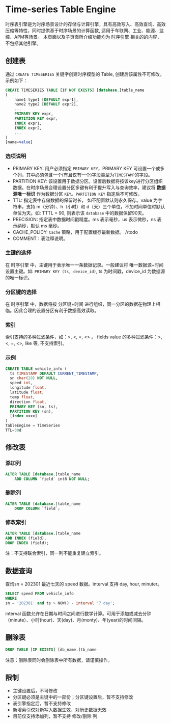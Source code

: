 # Time-series Table Engine
时序表引擎是为时序场景设计的存储与计算引擎，具有高效写入、高效查询、高效压缩等特性，同时提供基于时序场景的计算函数, 适用于车联网、工业、能源、监控、APM等场景。
本页面以及子页面所介绍功能均为 时序引擎 相关的的内容，不包括其他引擎。

## 创建表
通过  `CREATE TIMESERIES` 关键字创建时序模型的 Table, 创建后该属性不可修改。示例如下：
```SQL
CREATE TIMESERIES TABLE [IF NOT EXISTS] [database.]table_name 
(
    name1 type1 [DEFAULT expr1],
    name2 type2 [DEFAULT expr2],
    ...
    PRIMARY KEY expr,
    PARTITION KEY expr,
    INDEX expr1,
    INDEX expr2,
    ...
) 
[name=value]
```

### 选项说明
* PRIMARY KEY: 用户必须指定 `PRIMARY KEY`，PRIMARY KEY 可设置一个或多个列，其中必须包含一个(有且仅有一个)字段类型为`TIMESTAMP`的字段。
* PARTITION KEY: 该设置用于数据分区。设置后数据将按该key进行分区组织数据。在时序场景合理设置分区多键有利于提升写入与查询效率，建议将 **数据源唯一标识** 作为数据分区 `KEY`。`PARTITION KEY` 指定后不可修改。
* TTL: 指定表中存储数据的保留时长， 如不配置默认则永久保存。value 为字符串，支持 m（分钟）、h（小时）和 d（天）三个单位，不加时间单位时默认单位为天。如: TTTL = 90, 则表示该 `database` 中的数据保留90天。
* PRECISION: 指定表中数据时间戳精度。ms 表示毫秒，us 表示微秒，ns 表示纳秒，默认 ms 毫秒。
* CACHE_POLICY: `Cache` 策略，用于配置缓存最新数据。 //todo 
* COMMENT：表注释说明。

### 主键的选择
在 时序引擎 中，主键用于表示唯一一条数据记录。一般建议将 唯一数据源+时间 设置主键。如: `PRIMARY KEY (ts, device_id)`, ts 为时间戳，device_id 为数据源的唯一标识。

### 分区键的选择
在 时序引擎 中，数据将按 分区键+时间 进行组织，同一分区的数据在物理上相临。因此合理的设置分区有利于数据高效读取。

### 索引
索引支持的多种过滤条件，如：>, <, =, <> 。
fields value 的多种过滤条件：>, <, =, <>, like 等, 不支持索引。

### 示例

```SQL
CREATE TABLE vehicle_info (
  ts TIMESTAMP DEFAULT CURRENT_TIMESTAMP,
  sn char(20) NOT NULL,
  speed int,
  longitude float,
  latitude float,
  temp float,
  direction float,
  PRIMARY KEY (sn, ts),
  PARTITION KEY (sn),
  [index xxxx]
)
TableEngine = TimeSeries
TTL=30d
```


## 修改表

### 添加列
```SQL
ALTER TABLE [database.]table_name
    ADD COLUMN `field` int8 NOT NULL;
```

### 删除列 
```SQL
ALTER TABLE [database.]table_name
    DROP COLUMN `field`;
```

### 修改索引
```SQL
ALTER TABLE [database.]table_name
ADD INDEX (field),
DROP INDEX (field);
```
注：不支持联合索引，同一列不能重复建立索引。

## 数据查询
查询sn = 202301 最近七天的 speed 数据。interval 支持 day, hour, minuter。
```SQL
SELECT speed FROM vehicle_info 
WHERE 
sn = '202301' and ts > NOW() - interval '7 day';
```
interval 函数允许在日期与时间之间进行数学计算。可用于添加或减去分钟（minute）、小时(hour)、天(day)、月(monty)、年(year)的时间间隔。
## 删除表
```SQL
DROP TABLE [IF EXISTS] [db_name.]tb_name
```
注意：删除表同时会删除表中所有数据，请谨慎操作。

## 限制
* 主键设置后，不可修改
* 分区键必须是主键中的一部份；分区键设置后，暂不支持修改
* 表引擎指定后，暂不支持修改
* 新增索引仅对新写入数据生效，对历史数据无效
* 目前仅支持添加列，暂不支持 修改/删除 列
